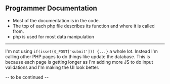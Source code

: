 ## Programmer Documentation

* Most of the documentation is in the code.
* The top of each php file describes its function and where it is called from.
* php is used for most data manipulation

--------------------
I'm not using `if(isset($_POST['submit'])) {...}` a whole lot. Instead I'm calling other PHP pages to do things like update the database.
This is because each page is getting longer as I'm adding more JS to do input validations and I'm making the UI look better. 


-- to be continued --
